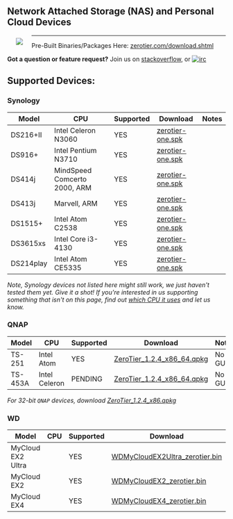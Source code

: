 ## Network Attached Storage (NAS) and Personal Cloud Devices

<a href="https://www.zerotier.com"><img src="https://github.com/zerotier/ZeroTierOne/raw/master/artwork/AppIcon_87x87.png" align="left" hspace="20" vspace="6"></a>

<hr>

Pre-Built Binaries/Packages Here: [zerotier.com/download.shtml](https://zerotier.com/download.shtml?pk_campaign=github_ZeroTierNAS)

**Got a question or feature request?** Join us on [stackoverflow](http://stackoverflow.com/questions/tagged/zerotier), or [![irc](https://img.shields.io/badge/IRC-%23zerotier%20on%20freenode-orange.svg)](https://webchat.freenode.net/?channels=zerotier)

## Supported Devices:

### Synology

| Model | CPU | Supported | Download | Notes |
| --- | --- | --- | --- | --- |
| DS216+II  | Intel Celeron N3060          | YES | [zerotier-one.spk](https://download.zerotier.com/dist/zerotier-one.spk) | |
| DS916+    | Intel Pentium N3710          | YES | [zerotier-one.spk](https://download.zerotier.com/dist/zerotier-one.spk) | |
| DS414j    | MindSpeed Comcerto 2000, ARM | YES | [zerotier-one.spk](https://download.zerotier.com/dist/zerotier-one.spk) | |
| DS413j    | Marvell, ARM                 | YES | [zerotier-one.spk](https://download.zerotier.com/dist/zerotier-one.spk) | |
| DS1515+   | Intel Atom C2538             | YES | [zerotier-one.spk](https://download.zerotier.com/dist/zerotier-one.spk) | |
| DS3615xs  | Intel Core i3-4130           | YES | [zerotier-one.spk](https://download.zerotier.com/dist/zerotier-one.spk) | |
| DS214play | Intel Atom CE5335            | YES | [zerotier-one.spk](https://download.zerotier.com/dist/zerotier-one.spk) | |

*Note, Synology devices not listed here might still work, we just haven't tested them yet. Give it a shot! If you're interested in us supporting something that isn't on this page, find out [which CPU it uses](https://www.synology.com/en-us/knowledgebase/DSM/tutorial/General/What_kind_of_CPU_does_my_NAS_have) and let us know.*

### QNAP

| Model | CPU | Supported | Download | Notes |
| --- | --- | --- | --- | --- |
| TS-251  | Intel Atom    | YES     | [ZeroTier_1.2.4_x86_64.qpkg](https://download.zerotier.com/dist/ZeroTier_1.2.4_x86_64.qpkg) | No GUI |
| TS-453A | Intel Celeron | PENDING | [ZeroTier_1.2.4_x86_64.qpkg](https://download.zerotier.com/dist/ZeroTier_1.2.4_x86_64.qpkg) | No GUI |

*For 32-bit `QNAP` devices, download [ZeroTier_1.2.4_x86.qpkg](https://download.zerotier.com/dist/ZeroTier_1.2.4_x86.qpkg)*

### WD

| Model | CPU | Supported | Download | Notes |
| --- | --- | --- | --- | --- |
| MyCloud EX2 Ultra | | YES | [WDMyCloudEX2Ultra_zerotier.bin](https://download.zerotier.com/dist/WDMyCloudEX2Ultra_zerotier.bin) | No GUI |
| MyCloud EX2       | | YES | [WDMyCloudEX2_zerotier.bin](https://download.zerotier.com/dist/WDMyCloudEX2_zerotier.bin)           | No GUI |
| MyCloud EX4       | | YES | [WDMyCloudEX4_zerotier.bin](https://download.zerotier.com/dist/WDMyCloudEX4_zerotier.bin)           | No GUI |
